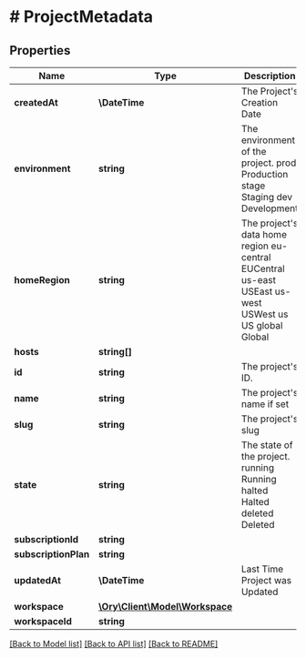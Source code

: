 # # ProjectMetadata

## Properties

Name | Type | Description | Notes
------------ | ------------- | ------------- | -------------
**createdAt** | **\DateTime** | The Project&#39;s Creation Date |
**environment** | **string** | The environment of the project. prod Production stage Staging dev Development |
**homeRegion** | **string** | The project&#39;s data home region eu-central EUCentral us-east USEast us-west USWest us US global Global |
**hosts** | **string[]** |  |
**id** | **string** | The project&#39;s ID. | [readonly]
**name** | **string** | The project&#39;s name if set |
**slug** | **string** | The project&#39;s slug | [readonly]
**state** | **string** | The state of the project. running Running halted Halted deleted Deleted |
**subscriptionId** | **string** |  | [optional]
**subscriptionPlan** | **string** |  | [optional]
**updatedAt** | **\DateTime** | Last Time Project was Updated |
**workspace** | [**\Ory\Client\Model\Workspace**](Workspace.md) |  | [optional]
**workspaceId** | **string** |  | [optional]

[[Back to Model list]](../../README.md#models) [[Back to API list]](../../README.md#endpoints) [[Back to README]](../../README.md)
